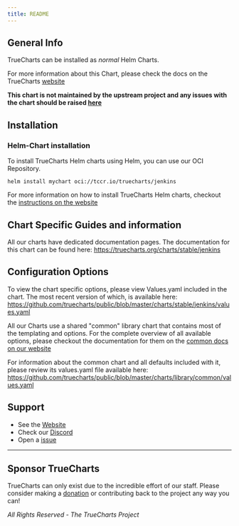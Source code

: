 ```yaml
---
title: README
---
```


## General Info

TrueCharts can be installed as _normal_ Helm Charts.

For more information about this Chart, please check the docs on the TrueCharts [website](https://truecharts.org/charts/stable/jenkins)

**This chart is not maintained by the upstream project and any issues with the chart should be raised [here](https://github.com/truecharts/charts/issues/new/choose)**

## Installation

### Helm-Chart installation

To install TrueCharts Helm charts using Helm, you can use our OCI Repository.

`helm install mychart oci://tccr.io/truecharts/jenkins`

For more information on how to install TrueCharts Helm charts, checkout the [instructions on the website](/guides)

## Chart Specific Guides and information

All our charts have dedicated documentation pages.
The documentation for this chart can be found here:
https://truecharts.org/charts/stable/jenkins

## Configuration Options

To view the chart specific options, please view Values.yaml included in the chart.
The most recent version of which, is available here: https://github.com/truecharts/public/blob/master/charts/stable/jenkins/values.yaml

All our Charts use a shared "common" library chart that contains most of the templating and options.
For the complete overview of all available options, please checkout the documentation for them on the [common docs on our website](/common)

For information about the common chart and all defaults included with it, please review its values.yaml file available here: https://github.com/truecharts/public/blob/master/charts/library/common/values.yaml

## Support

- See the [Website](https://truecharts.org)
- Check our [Discord](https://discord.gg/tVsPTHWTtr)
- Open a [issue](https://github.com/truecharts/charts/issues/new/choose)

---

## Sponsor TrueCharts

TrueCharts can only exist due to the incredible effort of our staff.
Please consider making a [donation](/general/sponsor) or contributing back to the project any way you can!

_All Rights Reserved - The TrueCharts Project_
